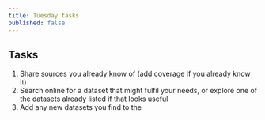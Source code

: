 ```yaml
---
title: Tuesday tasks
published: false
---
```


## Tasks

1. Share sources you already know of (add coverage if you already know it)
2. Search online for a dataset that might fulfil your needs, or explore one of the datasets already listed if that looks useful
3. Add any new datasets you find to the 

